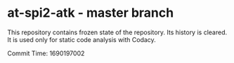 # at-spi2-atk - master branch

This repository contains frozen state of the repository.
Its history is cleared. It is used only for static code
analysis with Codacy.

Commit Time: 1690197002